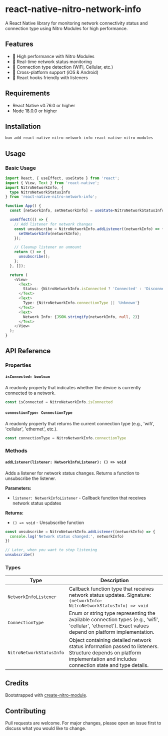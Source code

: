 # react-native-nitro-network-info

A React Native library for monitoring network connectivity status and connection type using Nitro Modules for high performance.

## Features

- 🚀 High performance with Nitro Modules
- 📡 Real-time network status monitoring
- 🔄 Connection type detection (WiFi, Cellular, etc.)
- 📱 Cross-platform support (iOS & Android)
- 🎣 React hooks friendly with listeners

## Requirements

- React Native v0.76.0 or higher
- Node 18.0.0 or higher

## Installation

```bash
bun add react-native-nitro-network-info react-native-nitro-modules
```

## Usage

### Basic Usage

```typescript
import React, { useEffect, useState } from 'react';
import { View, Text } from 'react-native';
import NitroNetworkInfo, {
  type NitroNetworkStatusInfo
} from 'react-native-nitro-network-info';

function App() {
  const [networkInfo, setNetworkInfo] = useState<NitroNetworkStatusInfo | null>(null);

  useEffect(() => {
    // Add listener for network changes
    const unsubscribe = NitroNetworkInfo.addListener((networkInfo) => {
      setNetworkInfo(networkInfo);
    });

    // Cleanup listener on unmount
    return () => {
      unsubscribe();
    };
  }, []);

  return (
    <View>
      <Text>
        Status: {NitroNetworkInfo.isConnected ? 'Connected' : 'Disconnected'}
      </Text>
      <Text>
        Type: {NitroNetworkInfo.connectionType || 'Unknown'}
      </Text>
      <Text>
        Network Info: {JSON.stringify(networkInfo, null, 2)}
      </Text>
    </View>
  );
}
```

## API Reference

### Properties

#### `isConnected: boolean`

A readonly property that indicates whether the device is currently connected to a network.

```typescript
const isConnected = NitroNetworkInfo.isConnected
```

#### `connectionType: ConnectionType`

A readonly property that returns the current connection type (e.g., 'wifi', 'cellular', 'ethernet', etc.).

```typescript
const connectionType = NitroNetworkInfo.connectionType
```

### Methods

#### `addListener(listener: NetworkInfoListener): () => void`

Adds a listener for network status changes. Returns a function to unsubscribe the listener.

**Parameters:**

- `listener: NetworkInfoListener` - Callback function that receives network status updates

**Returns:**

- `() => void` - Unsubscribe function

```typescript
const unsubscribe = NitroNetworkInfo.addListener((networkInfo) => {
  console.log('Network status changed:', networkInfo)
})

// Later, when you want to stop listening
unsubscribe()
```

### Types

| Type                     | Description                                                                                                                                                             |
| ------------------------ | ----------------------------------------------------------------------------------------------------------------------------------------------------------------------- |
| `NetworkInfoListener`    | Callback function type that receives network status updates. Signature: `(networkInfo: NitroNetworkStatusInfo) => void`                                                 |
| `ConnectionType`         | Enum or string type representing the available connection types (e.g., 'wifi', 'cellular', 'ethernet'). Exact values depend on platform implementation.                 |
| `NitroNetworkStatusInfo` | Object containing detailed network status information passed to listeners. Structure depends on platform implementation and includes connection state and type details. |

## Credits

Bootstrapped with [create-nitro-module](https://github.com/patrickkabwe/create-nitro-module).

## Contributing

Pull requests are welcome. For major changes, please open an issue first to discuss what you would like to change.
